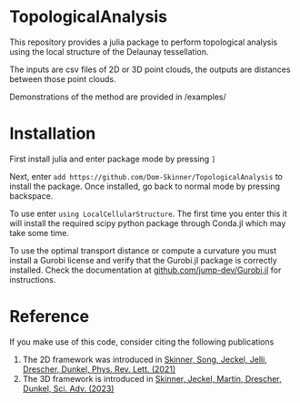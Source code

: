 # TopologicalAnalysis
This repository provides a julia package to perform topological analysis using the local structure of the Delaunay tessellation.

The inputs are csv files of 2D or 3D point clouds, the outputs are distances between those point clouds.

Demonstrations of the method are provided in /examples/

# Installation
First install julia and enter package mode by pressing `]`

Next, enter `add https://github.com/Dom-Skinner/TopologicalAnalysis` to install the package. Once installed, go back to normal mode by pressing backspace. 

To use enter `using LocalCellularStructure`. The first time you enter this it will install the required scipy python package through Conda.jl which may take some time.

To use the optimal transport distance or compute a curvature you must install a Gurobi license and verify that the Gurobi.jl package is correctly installed. Check the documentation at [github.com/jump-dev/Gurobi.jl](https://github.com/jump-dev/Gurobi.jl) for instructions.

# Reference
If you make use of this code, consider citing the following publications

1. The 2D framework was introduced in [Skinner, Song, Jeckel, Jelli, Drescher, Dunkel, Phys. Rev. Lett. (2021)](https://journals.aps.org/prl/abstract/10.1103/PhysRevLett.126.048101) 
2. The 3D framework is introduced in [Skinner, Jeckel, Martin, Drescher, Dunkel, Sci. Adv. (2023)](https://www.science.org/doi/full/10.1126/sciadv.adg1261)
